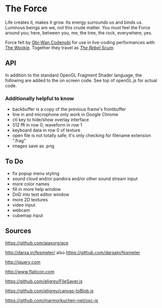 # The Force

Life creates it, makes it grow. Its energy surrounds us and binds us. Luminous beings are we, not this crude matter. You must feel the Force around you; here, between you, me, the tree, the rock, everywhere, yes.

Force felt by [Obi-Wan Codenobi](http://shawnlawson.com) for use in live-coding performances with [The Wookie](http://ryanrosssmith.com). Together they travel as [_The Rebel Scum_](http://codenobiandwookie.com).

## API

In addition to the standard OpenGL Fragment Shader language, the following are added to the on screen code. See top of openGL.js for actual code.

### Additionally helpful to know

- backbuffer is a copy of the previous frame's frontbuffer
- line in and microphone only work in Google Chrome
- ctl key to hide/show overlay interface
- 512 fft in row 0; waveform in row 1
- keyboard data in row 0 of texture
- open file is not totally safe; it's only checking for filename extension ".frag"
- images save as .png

## To Do 

- fix popup menu styling
- sound cloud and/or pandora and/or other sound stream input
- more color names
- fill in more help window
- DnD into text editor window
- more 2D textures
- video input
- webcam 
- cubemap input


## Sources

https://github.com/ajaxorg/ace

http://darsa.in/fpsmeter/ also https://github.com/darsain/fpsmeter

http://jquery.com

http://www.flaticon.com

https://github.com/eligrey/FileSaver.js

https://github.com/eligrey/canvas-toBlob.js

https://github.com/marmorkuchen-net/osc-js